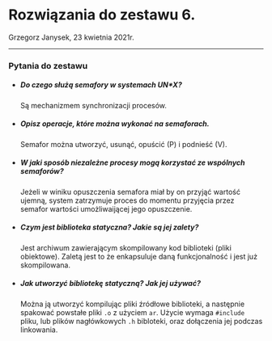# Rozwiązania do zestawu 6.
Grzegorz Janysek, 23 kwietnia 2021r.

---

### Pytania do zestawu
-   ##### Do czego służą semafory w systemach UN*X?
	Są mechanizmem synchronizacji procesów.
-   ##### Opisz operacje, które można wykonać na semaforach.
	Semafor można utworzyć, usunąć, opuścić (P) i podnieść (V). 
-   ##### W jaki sposób niezależne procesy mogą korzystać ze wspólnych semaforów?
	Jeżeli w winiku opuszczenia semafora miał by on przyjąć wartość ujemną, system zatrzymuje proces do momentu przyjęcia przez semafor wartości umożliwaijącej jego opuszczenie.
-   ##### Czym jest biblioteka statyczna? Jakie są jej zalety?
	Jest archiwum zawierającym skompilowany kod biblioteki (pliki obiektowe). Zaletą jest to że enkapsuluje daną funkcjonalność i jest już skompilowana.
-   ##### Jak utworzyć bibliotekę statyczną? Jak jej używać?
	Można ją utworzyć kompilując pliki źródłowe biblioteki, a następnie spakować powstałe pliki `.o` z użyciem `ar`. Użycie wymaga `#include` pliku, lub plików nagłówkowych `.h` bibloteki, oraz dołączenia jej podczas linkowania.
